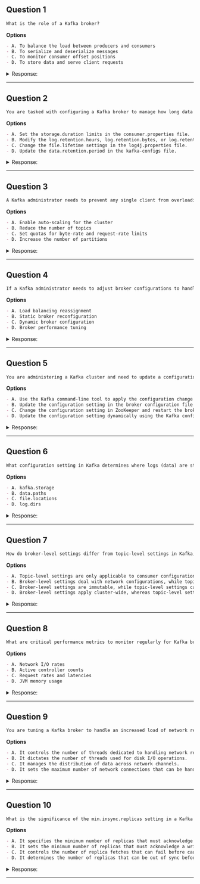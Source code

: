 ## Question 1

```markdown
What is the role of a Kafka broker?
```

**Options**
```markdown
- A. To balance the load between producers and consumers
- B. To serialize and deserialize messages
- C. To monitor consumer offset positions
- D. To store data and serve client requests
```

<details><summary>Response:</summary>

**Answer:** D

**Explanation:**

```markdown
Kafka brokers are servers that store data and handle client requests, ensuring data is available and consistent across the Kafka cluster.
```

</details>

---

## Question 2

```markdown
You are tasked with configuring a Kafka broker to manage how long data is retained before it is deleted to ensure efficient storage management. How do you adjust log retention settings in Kafka?
```

**Options**
```markdown
- A. Set the storage.duration limits in the consumer.properties file.
- B. Modify the log.retention.hours, log.retention.bytes, or log.retention.minutes settings in server.properties.
- C. Change the file.lifetime settings in the log4j.properties file.
- D. Update the data.retention.period in the kafka-configs file.
```

<details><summary>Response:</summary>

**Answer:** B

**Explanation:**

```markdown
Log retention in Kafka is controlled through settings such as log.retention.hours, log.retention.bytes, and log.retention.minutes in the server.properties file. Adjusting these settings allows you to manage how long data is kept before it is deleted, ensuring efficient storage management.
```

</details>

---

## Question 3

```markdown
A Kafka administrator needs to prevent any single client from overloading the cluster. Which feature should they implement?
```

**Options**
```markdown
- A. Enable auto-scaling for the cluster
- B. Reduce the number of topics
- C. Set quotas for byte-rate and request-rate limits
- D. Increase the number of partitions
```

<details><summary>Response:</summary>

**Answer:** C

**Explanation:**

```markdown
Kafka's quota management system allows administrators to limit the rate of data production and consumption by clients, ensuring that no single client or group monopolizes cluster resources. This is implemented via broker configuration settings.
```

</details>

---

## Question 4

```markdown
If a Kafka administrator needs to adjust broker configurations to handle increased load without downtime, which feature should they use?
```

**Options**
```markdown
- A. Load balancing reassignment
- B. Static broker reconfiguration
- C. Dynamic broker configuration
- D. Broker performance tuning
```

<details><summary>Response:</summary>

**Answer:** C

**Explanation:**

```markdown
Kafka's dynamic broker configuration allows administrators to modify certain settings at runtime without restarting brokers, thus avoiding downtime and adapting to changing conditions.
```

</details>

---

## Question 5

```markdown
You are administering a Kafka cluster and need to update a configuration setting that is classified as read-only. What must you do to apply this change, and why is this necessary?
```

**Options**
```markdown
- A. Use the Kafka command-line tool to apply the configuration change immediately
- B. Update the configuration setting in the broker configuration file and restart the broker
- C. Change the configuration setting in ZooKeeper and restart the broker
- D. Update the configuration setting dynamically using the Kafka configuration API
```

<details><summary>Response:</summary>

**Answer:** B

**Explanation:**

```markdown
In Kafka, read-only configurations are settings that cannot be dynamically updated while the broker is running. To change these configurations, you must update the setting in the broker configuration file and restart the broker. This ensures that changes are fully integrated and effective across the Kafka system, maintaining stability and consistency in broker operations.
```

</details>

---

## Question 6

```markdown
What configuration setting in Kafka determines where logs (data) are stored?
```

**Options**
```markdown
- A. kafka.storage
- B. data.paths
- C. file.locations
- D. log.dirs
```

<details><summary>Response:</summary>

**Answer:** D

**Explanation:**

```markdown
The log.dirs setting in server.properties specifies the directories where Kafka's logs and data are stored.
```

</details>

---

## Question 7

```markdown
How do broker-level settings differ from topic-level settings in Kafka, and when might you use each?
```

**Options**
```markdown
- A. Topic-level settings are only applicable to consumer configurations.
- B. Broker-level settings deal with network configurations, while topic-level settings handle data processing.
- C. Broker-level settings are immutable, while topic-level settings can be changed dynamically.
- D. Broker-level settings apply cluster-wide, whereas topic-level settings allow customization for individual topics.
```

<details><summary>Response:</summary>

**Answer:** D

**Explanation:**

```markdown
Broker-level settings provide cluster-wide defaults that affect all topics unless overridden, while topic-level settings offer granularity, allowing administrators to tailor settings such as retention policies and partition counts based on specific topic requirements.
```

</details>

---

## Question 8

```markdown
What are critical performance metrics to monitor regularly for Kafka brokers to ensure system health and efficiency?
```

**Options**
```markdown
- A. Network I/O rates
- B. Active controller counts
- C. Request rates and latencies
- D. JVM memory usage
```

<details><summary>Response:</summary>

**Answer:** A, C, D

**Explanation:**

```markdown
Essential metrics for maintaining Kafka broker performance include request rates and latencies, network I/O rates, and JVM memory usage. Monitoring these metrics helps in assessing the health and efficiency of the brokers, enabling timely interventions to maintain system stability and performance.
```

</details>

---

## Question 9

```markdown
You are tuning a Kafka broker to handle an increased load of network requests efficiently. What role does the num.network.threads configuration play in Kafka's performance?
```

**Options**
```markdown
- A. It controls the number of threads dedicated to handling network requests.
- B. It dictates the number of threads used for disk I/O operations.
- C. It manages the distribution of data across network channels.
- D. It sets the maximum number of network connections that can be handled simultaneously.
```

<details><summary>Response:</summary>

**Answer:** A

**Explanation:**

```markdown
The num.network.threads setting is crucial for optimizing Kafka's throughput and handling peak loads by specifying the number of threads used for processing network requests. Adjusting this parameter helps ensure that the broker can efficiently manage incoming and outgoing network traffic, thereby improving overall performance and responsiveness.
```

</details>

---

## Question 10

```markdown
What is the significance of the min.insync.replicas setting in a Kafka environment?
```

**Options**
```markdown
- A. It specifies the minimum number of replicas that must acknowledge a read operation before it is considered successful.
- B. It sets the minimum number of replicas that must acknowledge a write operation for it to be considered successful.
- C. It controls the number of replica fetches that can fail before causing a broker shutdown.
- D. It determines the number of replicas that can be out of sync before the leader is re-elected.
```

<details><summary>Response:</summary>

**Answer:** B

**Explanation:**

```markdown
The min.insync.replicas setting ensures data durability and high availability by requiring a minimum number of in-sync replicas to acknowledge a write operation before it is considered successful.
```

</details>

---
